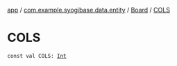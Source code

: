 [app](../../index.md) / [com.example.syogibase.data.entity](../index.md) / [Board](index.md) / [COLS](./-c-o-l-s.md)

# COLS

`const val COLS: `[`Int`](https://kotlinlang.org/api/latest/jvm/stdlib/kotlin/-int/index.html)
